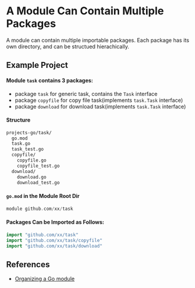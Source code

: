 # A Module Can Contain Multiple Packages

A module can contain multiple importable packages.
Each package has its own directory, and can be structued hierachically.

## Example Project

####  Module `task` contains 3 packages:

  * package `task` for generic task, contains the `Task` interface
  * package `copyfile` for copy file task(implements `task.Task` interface)
  * package `download` for download task(implements `task.Task` interface)

#### Structure

```bash
projects-go/task/
  go.mod
  task.go
  task_test.go
  copyfile/
    copyfile.go
    copyfile_test.go
  download/
    download.go
    download_test.go
```

#### `go.mod` in the Module Root Dir

```go
module github.com/xx/task
```

#### Packages Can be Imported as Follows:

```go
import "github.com/xx/task"
import "github.com/xx/task/copyfile"
import "github.com/xx/task/download"
```

## References
* [Organizing a Go module](https://go.dev/doc/modules/layout)
